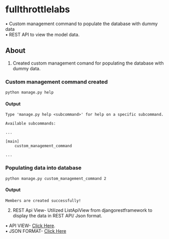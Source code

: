 # fullthrottlelabs

• Custom management command to populate the database with dummy data <br />
• REST API to view the model data. <br />

## About

1. Created custom management comand for populating the database with dummy data.

### Custom management command created

```shell
python manage.py help	
```

#### Output

```shell
Type 'manage.py help <subcommand>' for help on a specific subcommand.

Available subcommands:

...

[main]
    custom_management_command

...
```

### Populating data into database

```shell
python manage.py custom_management_command 2
```

#### Output

```shell
Members are created successfully!
```

2. REST Api View- Utilized ListApiView from djangorestframework to display the data in REST API/ Json format.

• API VIEW- [Click Here](http://fullthrottle.pythonanywhere.com/?format=api).<br />
• JSON FORMAT- [Click Here](http://fullthrottle.pythonanywhere.com/?format=json)<br />

